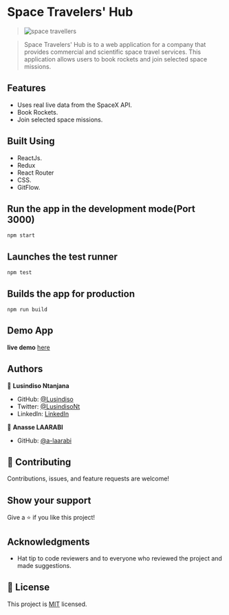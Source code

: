 # Space Travelers' Hub

> ![space travellers](https://user-images.githubusercontent.com/90258833/176904082-2b439a27-4913-489c-95ea-5dfbf5b98f08.png)

> Space Travelers' Hub is to a web application for a company that provides commercial and scientific space travel services. This application allows users to book rockets and join selected space missions.

## Features

- Uses real live data from the SpaceX API.
- Book Rockets.
- Join selected space missions.

## Built Using

- ReactJs.
- Redux
- React Router
- CSS.
- GitFlow.

## Run the app in the development mode(Port 3000)

```
npm start
```

## Launches the test runner

```
npm test
```

## Builds the app for production

```
npm run build
```

## Demo App

**live demo** [here](!)

## Authors

👤 **Lusindiso Ntanjana**

- GitHub: [@Lusindiso](https://github.com/Lusindiso)
- Twitter: [@LusindisoNt](https://twitter.com/LusindisoNt)
- LinkedIn: [LinkedIn](https://www.linkedin.com/in/lusindisontanjana/)

👤 **Anasse LAARABI**

- GitHub: [@a-laarabi](https://github.com/a-laarabi)

## 🤝 Contributing

Contributions, issues, and feature requests are welcome!

## Show your support

Give a ⭐️ if you like this project!

## Acknowledgments

- Hat tip to code reviewers and to everyone who reviewed the project and made suggestions.

## 📝 License

This project is [MIT](./LICENSE) licensed.
